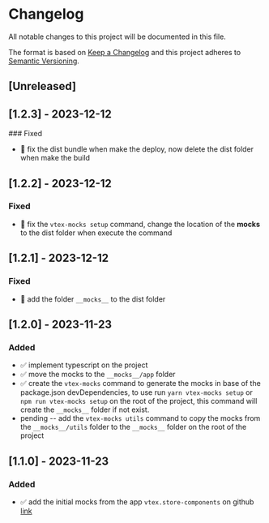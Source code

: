 # Changelog

All notable changes to this project will be documented in this file.

The format is based on [Keep a Changelog](http://keepachangelog.com/en/1.0.0/)
and this project adheres to [Semantic Versioning](http://semver.org/spec/v2.0.0.html).

## [Unreleased]

## [1.2.3] - 2023-12-12

### Fixed

- 🐛 fix the dist bundle when make the deploy, now delete the dist folder when make the build

## [1.2.2] - 2023-12-12

### Fixed

- 🐛 fix the `vtex-mocks setup` command, change the location of the **mocks** to the dist folder when execute the command

## [1.2.1] - 2023-12-12

### Fixed

- 🐛 add the folder `__mocks__` to the dist folder

## [1.2.0] - 2023-11-23

### Added

- ✅ implement typescript on the project
- ✅ move the mocks to the `__mocks__/app` folder
- ✅ create the `vtex-mocks` command to generate the mocks in base of the package.json devDependencies, to use run `yarn vtex-mocks setup` or `npm run vtex-mocks setup` on the root of the project, this command will create the `__mocks__` folder if not exist.
- pending -- add the `vtex-mocks utils` command to copy the mocks from the `__mocks__/utils` folder to the `__mocks__` folder on the root of the project

## [1.1.0] - 2023-11-23

### Added

- ✅ add the initial mocks from the app `vtex.store-components` on github [link](https://github.com/vtex-apps/store-components/tree/master)
